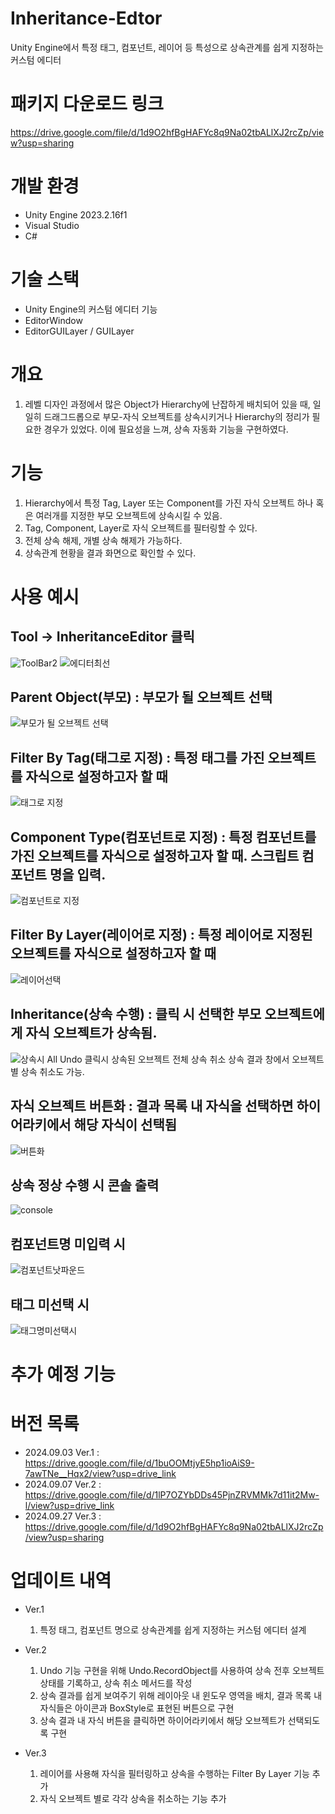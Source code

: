 # Inheritance-Edtor
Unity Engine에서 특정 태그, 컴포넌트, 레이어 등 특성으로 상속관계를 쉽게 지정하는 커스텀 에디터

# 패키지 다운로드 링크
https://drive.google.com/file/d/1d9O2hfBgHAFYc8q9Na02tbALlXJ2rcZp/view?usp=sharing

# 개발 환경
- Unity Engine 2023.2.16f1
- Visual Studio
- C#

# 기술 스택
- Unity Engine의 커스텀 에디터 기능
- EditorWindow
- EditorGUILayer / GUILayer
  
# 개요
1. 레벨 디자인 과정에서 많은 Object가 Hierarchy에 난잡하게 배치되어 있을 때, 일일히 드래그드롭으로 부모-자식 오브젝트를 상속시키거나 Hierarchy의 정리가 필요한 경우가 있었다. 이에 필요성을 느껴, 상속 자동화 기능을 구현하였다.

# 기능
1. Hierarchy에서 특정 Tag, Layer 또는 Component를 가진 자식 오브젝트 하나 혹은 여러개를 지정한 부모 오브젝트에 상속시킬 수 있음.
2. Tag, Component, Layer로 자식 오브젝트를 필터링할 수 있다.
3. 전체 상속 해제, 개별 상속 해제가 가능하다.
4. 상속관계 현황을 결과 화면으로 확인할 수 있다.

# 사용 예시
  ## Tool -> InheritanceEditor 클릭
  ![ToolBar2](https://github.com/user-attachments/assets/e6b0992c-501f-490b-a940-a514a5123b4f)
  ![에디터최선](https://github.com/user-attachments/assets/4cba9a48-b8a7-456c-b17b-b52e48541a86)
 
  ## Parent Object(부모) : 부모가 될 오브젝트 선택
  ![부모가 될 오브젝트 선택](https://github.com/user-attachments/assets/f6328a0e-ebb3-4489-818f-56649e6281d4)
 
  ## Filter By Tag(태그로 지정) : 특정 태그를 가진 오브젝트를 자식으로 설정하고자 할 때 
  ![태그로 지정](https://github.com/user-attachments/assets/7ff7f44e-ec51-45e1-941c-abd2b566d337)
 
  ## Component Type(컴포넌트로 지정) : 특정 컴포넌트를 가진 오브젝트를 자식으로 설정하고자 할 때. 스크립트 컴포넌트 명을 입력.
  ![컴포넌트로 지정](https://github.com/user-attachments/assets/d6cb15d6-e06f-4216-b8dc-5cc4360cf559)

  ## Filter By Layer(레이어로 지정) : 특정 레이어로 지정된 오브젝트를 자식으로 설정하고자 할 때
  ![레이어선택](https://github.com/user-attachments/assets/c1654ada-0b1e-43fa-8c1b-e06a2a10bc26)
  
  ## Inheritance(상속 수행) : 클릭 시 선택한 부모 오브젝트에게 자식 오브젝트가 상속됨.
  ![상속시](https://github.com/user-attachments/assets/0c373b29-0999-4f93-a60c-f2362ded3732)
  All Undo 클릭시 상속된 오브젝트 전체 상속 취소
  상속 결과 창에서 오브젝트 별 상속 취소도 가능.

  ## 자식 오브젝트 버튼화 : 결과 목록 내 자식을 선택하면 하이어라키에서 해당 자식이 선택됨
  ![버튼화](https://github.com/user-attachments/assets/577bbbed-fa7a-49b4-9bf4-7d25660ad9a1)
  
  ## 상속 정상 수행 시 콘솔 출력
  ![console](https://github.com/user-attachments/assets/c5f7638a-906a-4fbb-8c33-16564135a8c4)

  ## 컴포넌트명 미입력 시
  ![컴포넌트낫파운드](https://github.com/user-attachments/assets/07053709-3f29-4008-9d97-f6f34ee57055)

  ## 태그 미선택 시
  ![태그명미선택시](https://github.com/user-attachments/assets/659c8a70-5880-4cb1-a5fa-738d35cbf28d)

# 추가 예정 기능

# 버전 목록 
- 2024.09.03 Ver.1 : https://drive.google.com/file/d/1buOOMtjyE5hp1ioAiS9-7awTNe__Hqx2/view?usp=drive_link
- 2024.09.07 Ver.2 : https://drive.google.com/file/d/1lP7OZYbDDs45PjnZRVMMk7d11it2Mw-l/view?usp=drive_link
- 2024.09.27 Ver.3 : https://drive.google.com/file/d/1d9O2hfBgHAFYc8q9Na02tbALlXJ2rcZp/view?usp=sharing
  
# 업데이트 내역
 - Ver.1
     1. 특정 태그, 컴포넌트 명으로 상속관계를 쉽게 지정하는 커스텀 에디터 설계

 - Ver.2
     1. Undo 기능 구현을 위해 Undo.RecordObject를 사용하여 상속 전후 오브젝트 상태를 기록하고, 상속 취소 메서드를 작성
     2. 상속 결과를 쉽게 보여주기 위해 레이아웃 내 윈도우 영역을 배치, 결과 목록 내 자식들은 아이콘과 BoxStyle로 표현된 버튼으로 구현
     3. 상속 결과 내 자식 버튼을 클릭하면 하이어라키에서 해당 오브젝트가 선택되도록 구현

 - Ver.3
     1. 레이어를 사용해 자식을 필터링하고 상속을 수행하는 Filter By Layer 기능 추가
     2. 자식 오브젝트 별로 각각 상속을 취소하는 기능 추가
